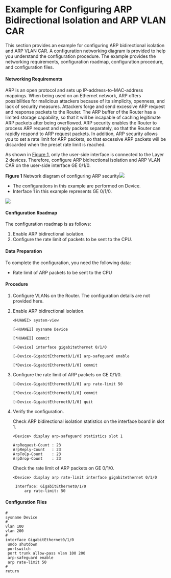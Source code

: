 Example for Configuring ARP Bidirectional Isolation and ARP VLAN CAR
====================================================================

This section provides an example for configuring ARP bidirectional isolation and ARP VLAN CAR. A configuration networking diagram is provided to help you understand the configuration procedure. The example provides the networking requirements, configuration roadmap, configuration procedure, and configuration files.

#### Networking Requirements

ARP is an open protocol and sets up IP-address-to-MAC-address mappings. When being used on an Ethernet network, ARP offers possibilities for malicious attackers because of its simplicity, openness, and lack of security measures. Attackers forge and send excessive ARP request and response packets to the Router. The ARP buffer of the Router has a limited storage capability, so that it will be incapable of caching legitimate ARP packets after being overflowed. ARP security enables the Router to process ARP request and reply packets separately, so that the Router can rapidly respond to ARP request packets. In addition, ARP security allows you to set a rate limit for ARP packets, so that excessive ARP packets will be discarded when the preset rate limit is reached.

As shown in [Figure 1](#EN-US_TASK_0000001348417002__fig_dc_ne_arpsec_cfg_501201), only the user-side interface is connected to the Layer 2 devices. Therefore, configure ARP bidirectional isolation and ARP VLAN CAR on the user-side interface GE 0/1/0.

**Figure 1** Network diagram of configuring ARP security![](../../../../public_sys-resources/note_3.0-en-us.png) 

* The configurations in this example are performed on Device.
* Interface 1 in this example represents GE 0/1/0.

  
![](figure/en-us_image_0000001398497245.png)  


#### Configuration Roadmap

The configuration roadmap is as follows:

1. Enable ARP bidirectional isolation.
2. Configure the rate limit of packets to be sent to the CPU.

#### Data Preparation

To complete the configuration, you need the following data:

* Rate limit of ARP packets to be sent to the CPU

#### Procedure

1. Configure VLANs on the Router. The configuration details are not provided here.
2. Enable ARP bidirectional isolation.
   
   
   ```
   <HUAWEI> system-view
   ```
   ```
   [~HUAWEI] sysname Device
   ```
   ```
   [*HUAWEI] commit
   ```
   ```
   [~Device] interface gigabitethernet 0/1/0
   ```
   ```
   [~Device-GigabitEthernet0/1/0] arp-safeguard enable
   ```
   ```
   [*Device-GigabitEthernet0/1/0] commit
   ```
3. Configure the rate limit of ARP packets on GE 0/1/0.
   
   
   ```
   [~Device-GigabitEthernet0/1/0] arp rate-limit 50
   ```
   ```
   [*Device-GigabitEthernet0/1/0] commit
   ```
   ```
   [~Device-GigabitEthernet0/1/0] quit
   ```
4. Verify the configuration.
   
   
   
   Check ARP bidirectional isolation statistics on the interface board in slot 1.
   
   ```
   <Device> display arp-safeguard statistics slot 1
   ```
   ```
   ArpRequest-Count : 23
   ArpReply-Count   : 23
   ArpToCp-Count    : 23
   ArpDrop-Count    : 23
   ```
   
   Check the rate limit of ARP packets on GE 0/1/0.
   
   ```
   <Device> display arp rate-limit interface gigabitethernet 0/1/0
   ```
   ```
    Interface: GigabitEthernet0/1/0
        arp rate-limit: 50 
   ```

#### Configuration Files

```
#
sysname Device
#
vlan 100
vlan 200
#
interface GigabitEthernet0/1/0
 undo shutdown
 portswitch
 port trunk allow-pass vlan 100 200
 arp-safeguard enable
 arp rate-limit 50
#
return
```
